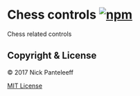 # Chess controls [![npm][npm-badge]][npm]

Chess related controls

## Copyright & License

© 2017 Nick Panteleeff

[MIT License](/LICENSE)

[npm-badge]: https://badge.fury.io/js/onix-chess-ctrls.svg
[npm]: https://badge.fury.io/js/onix-chess-ctrls